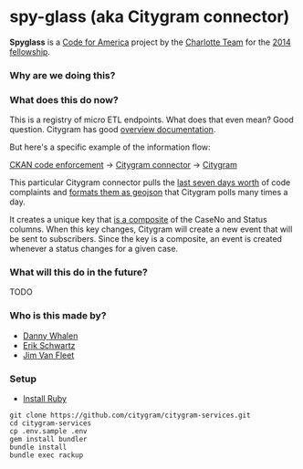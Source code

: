 # spy-glass (aka Citygram connector)

__Spyglass__  is a [Code for America](https://github.com/codeforamerica) project by the [Charlotte Team](http://team-charlotte.tumblr.com/) for the [2014 fellowship](http://www.codeforamerica.org/geeks/our-geeks/2014-fellows/).

### Why are we doing this?


### What does this do now?

This is a registry of micro ETL endpoints. What does that even mean? Good question. Citygram has good [overview documentation](https://github.com/codeforamerica/citygram/wiki/Getting-Started-with-Citygram). 

But here's a specific example of the information flow:

[CKAN code enforcement](http://www.civicdata.com/dataset/lexington-code-enforcement-complaints)  -> [Citygram connector](https://github.com/citygram/citygram-services/blob/master/lib/spy_glass/registry/lexington-code-enforcement-complaints.rb) -> [Citygram](https://www.citygram.org/lexington)

This particular Citygram connector pulls the [last seven days worth](https://github.com/citygram/citygram-services/blob/master/lib/spy_glass/registry/lexington-code-enforcement-complaints.rb#L7) of code complaints and [formats them as geojson](https://citygram-services.herokuapp.com/) that Citygram polls many times a day.

It creates a unique key that [is a composite](https://github.com/citygram/citygram-services/blob/master/lib/spy_glass/registry/lexington-code-enforcement-complaints.rb#L25) of the CaseNo and Status columns. When this key changes, Citygram will create a new event that will be sent to subscribers. Since the key is a composite, an event is created whenever a status changes for a given case. 

### What will this do in the future?

TODO

### Who is this made by?
- [Danny Whalen](https://github.com/invisiblefunnel)
- [Erik Schwartz](https://github.com/eeeschwartz)
- [Jim Van Fleet](https://github.com/bigfleet)

### Setup

* [Install Ruby](https://github.com/codeforamerica/howto/blob/master/Ruby.md)

```
git clone https://github.com/citygram/citygram-services.git
cd citygram-services
cp .env.sample .env
gem install bundler
bundle install
bundle exec rackup
```
